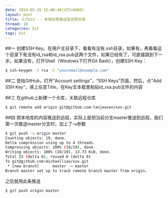 ```yaml
---
date: 2014-05-28 15:00:40(UTC+0800)
layout: post
title: 入门Git -- 本地仓库推送至远程仓库
thread: 10
categories: Git
tags: Git
---
```


##一
创建SSH Key。在用户主目录下，看看有没有.ssh目录，如果有，再看看这个目录下有没有id_rsa和id_rsa.pub这两个文件，如果已经有了，可直接跳到下一步。如果没有，打开Shell（Windows下打开Git Bash），创建SSH Key：

```bash
$ ssh-keygen -t rsa -C "youremail@example.com"
```

##二
登陆GitHub，打开“Account settings”，“SSH Keys”页面，然后，点“Add SSH Key”，填上任意Title，在Key文本框里粘贴id_rsa.pub文件的内容

##三
在github上新建一个仓库，关联远程仓库

```bash
$ git remote add origin git@github.com:lanjeason/xxx.git
```

##四
把本地库的内容推送到远程，实际上是把当前分支master推送到远程，我们第一次推送master分支时，加上了-u参数

```bash
$ git push -u origin master
Counting objects: 19, done.
Delta compression using up to 4 threads.
Compressing objects: 100% (19/19), done.
Writing objects: 100% (19/19), 13.73 KiB, done.
Total 23 (delta 6), reused 0 (delta 0)
To git@github.com:michaelliao/xxx.git
 * [new branch]      master -> master
Branch master set up to track remote branch master from origin.
```

之后就用此条推送

```bash
$ git push origin master
```
